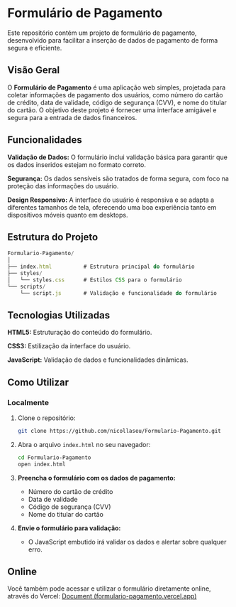 # Formulário de Pagamento

Este repositório contém um projeto de formulário de pagamento, desenvolvido para facilitar a inserção de dados de pagamento de forma segura e eficiente.

## Visão Geral

O **Formulário de Pagamento** é uma aplicação web simples, projetada para coletar informações de pagamento dos usuários, como número do cartão de crédito, data de validade, código de segurança (CVV), e nome do titular do cartão. O objetivo deste projeto é fornecer uma interface amigável e segura para a entrada de dados financeiros.

## Funcionalidades

**Validação de Dados:** O formulário inclui validação básica para garantir que os dados inseridos estejam no formato correto.

**Segurança:** Os dados sensíveis são tratados de forma segura, com foco na proteção das informações do usuário.

**Design Responsivo:** A interface do usuário é responsiva e se adapta a diferentes tamanhos de tela, oferecendo uma boa experiência tanto em dispositivos móveis quanto em desktops.

## Estrutura do Projeto

```javascript
Formulario-Pagamento/
│
├── index.html          # Estrutura principal do formulário
├── styles/
│   └── styles.css      # Estilos CSS para o formulário
└── scripts/
    └── script.js       # Validação e funcionalidade do formulário

```

## Tecnologias Utilizadas

**HTML5:** Estruturação do conteúdo do formulário.

**CSS3:** Estilização da interface do usuário.

**JavaScript:** Validação de dados e funcionalidades dinâmicas.

## Como Utilizar

### Localmente

1. Clone o repositório: 

   ```bash
   git clone https://github.com/nicollaseu/Formulario-Pagamento.git
   ```

2. Abra o arquivo `index.html` no seu navegador: 

   ```bash
   cd Formulario-Pagamento
   open index.html
   ```

3. **Preencha o formulário com os dados de pagamento:**

   - Número do cartão de crédito
   - Data de validade
   - Código de segurança (CVV)
   - Nome do titular do cartão

4. **Envie o formulário para validação:**

   - O JavaScript embutido irá validar os dados e alertar sobre qualquer erro.

## Online

Você também pode acessar e utilizar o formulário diretamente online, através do Vercel: [Document (formulario-pagamento.vercel.app)](https://formulario-pagamento.vercel.app/)